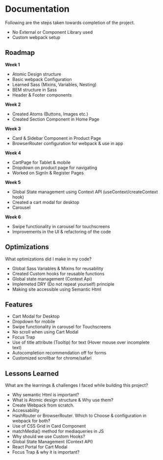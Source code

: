 # Documentation

Following are the steps taken towards completion of the project.

- No External or Component Library used
- Custom webpack setup

## Roadmap

**Week 1**

- Atomic Design structure
- Basic webpack Configuration
- Learned Sass (Mixins, Variables, Nesting)
- BEM structure in Sass
- Header & Footer components

**Week 2**

- Created Atoms (Buttons, Images etc.)
- Created Section Component in Home Page

**Week 3**

- Card & Sidebar Component in Product Page
- BrowserRouter configuration for webpack & use in app

**Week 4**

- CartPage for Tablet & mobile
- Dropdown on product page for navigating
- Worked on SignIn & Register Pages

**Week 5**

- Global State management using Context API (useContext/createContext hook)
- Created a cart modal for desktop
- Carousel

**Week 6**

- Swipe functionality in carousel for touchscreens
- Improvements in the UI & refactoring of the code

## Optimizations

What optimizations did I make in my code?

- Global Sass Variables & Mixins for reusability
- Created Custom hooks for reusable functions
- Global state management (Context Api)
- Implemeted DRY (Do not repeat yourself) principle
- Making site accessible using Semantic Html

## Features

- Cart Modal for Desktop
- Dropdown for mobile
- Swipe functionality in carousel for Touchscreens
- No scroll when using Cart Modal
- Focus Trap
- Use of title attribute (Tooltip) for text (Hover mouse over incomplete text)
- Autocompletion recommendation off for forms
- Customized scrollbar for chrome/safari

## Lessons Learned

What are the learnings & challenges I faced while building this project?

- Why semantic Html is important?
- What is Atomic design structure & Why use them?
- Create Webpack from scratch.
- Accessability
- HashRouter or BrowserRouter. Which to Choose & configuration in webpack for both?
- Use of CSS Grid in Card Component
- matchMedia() method for mediaqueries in JS
- Why should we use Custom Hooks?
- Global State Management (Context API)
- React Portal for Cart Modal
- Focus Trap & why it is important?
